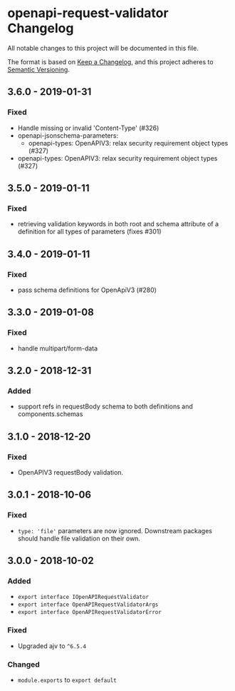 # openapi-request-validator Changelog
All notable changes to this project will be documented in this file.

The format is based on [Keep a Changelog](https://keepachangelog.com/en/1.0.0/),
and this project adheres to [Semantic Versioning](https://semver.org/spec/v2.0.0.html).

## 3.6.0 - 2019-01-31
### Fixed
- Handle missing or invalid 'Content-Type' (#326)
- openapi-jsonschema-parameters:
  - openapi-types: OpenAPIV3: relax security requirement object types (#327)
- openapi-types: OpenAPIV3: relax security requirement object types (#327)

## 3.5.0 - 2019-01-11
### Fixed
- retrieving validation keywords in both root and schema attribute of a definition for all types of parameters (fixes #301)

## 3.4.0 - 2019-01-11
### Fixed
- pass schema definitions for OpenApiV3 (#280)

## 3.3.0 - 2019-01-08
### Fixed
- handle multipart/form-data

## 3.2.0 - 2018-12-31
### Added
- support refs in requestBody schema to both definitions and components.schemas

## 3.1.0 - 2018-12-20
### Fixed
- OpenAPIV3 requestBody validation.

## 3.0.1 - 2018-10-06
### Fixed
- `type: 'file'` parameters are now ignored.  Downstream packages should handle
  file validation on their own.

## 3.0.0 - 2018-10-02
### Added
- `export interface IOpenAPIRequestValidator`
- `export interface OpenAPIRequestValidatorArgs`
- `export interface OpenAPIRequestValidatorError`

### Fixed
- Upgraded ajv to `^6.5.4`

### Changed
- `module.exports` to `export default`
